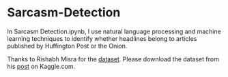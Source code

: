 # Sarcasm-Detection
In Sarcasm Detection.ipynb, I use natural language processing and machine learning techniques to identify whether headlines belong to articles published by Huffington Post or the Onion.

Thanks to Rishabh Misra for the [dataset](https://www.kaggle.com/rmisra/news-headlines-dataset-for-sarcasm-detection). Please download the dataset from his [post](https://www.kaggle.com/rmisra/news-headlines-dataset-for-sarcasm-detection) on Kaggle.com.
